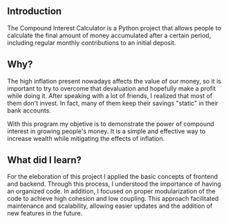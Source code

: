 ## Introduction

The Compound Interest Calculator is a Python project that allows people to calculate the final amount of money accumulated after a certain period, including regular monthly contributions to an initial deposit.

## Why?

The high inflation present nowadays affects the value of our money, so it is important to try to overcome that devaluation and hopefully make a profit while doing it. After speaking with a lot of friends, I realized that most of them don't invest. In fact, many of them keep their savings "static" in their bank accounts.

With this program my objetive is to demonstrate the power of compound interest in growing people's money. It is a simple and effective way to increase wealth while mitigating the effects of inflation.

## What did I learn?

For the eleboration of this project I applied the basic concepts of frontend and backend. Through this process, I understood the importance of having an organized code. In addition, I focused on proper modularization of the code to achieve high cohesion and low coupling. This approach facilitated maintenance and scalability, allowing easier updates and the addition of new features in the future.